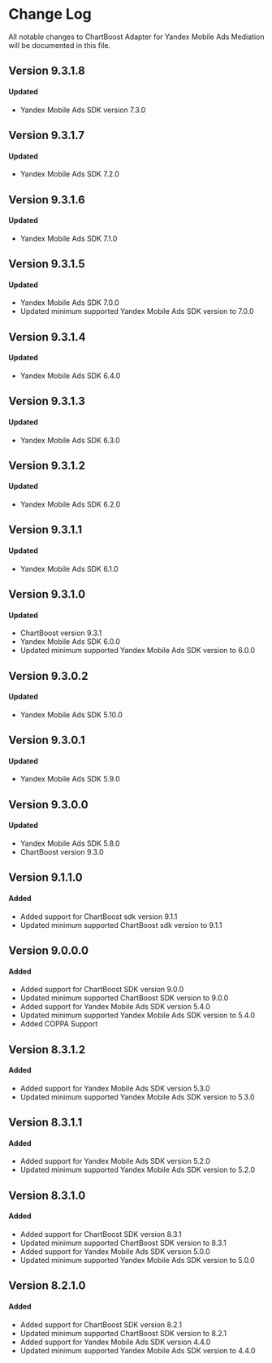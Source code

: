 # Change Log
All notable changes to ChartBoost Adapter for Yandex Mobile Ads Mediation will be documented in this file.

## Version 9.3.1.8

#### Updated
* Yandex Mobile Ads SDK version 7.3.0

## Version 9.3.1.7

#### Updated
* Yandex Mobile Ads SDK 7.2.0

## Version 9.3.1.6

#### Updated
* Yandex Mobile Ads SDK 7.1.0

## Version 9.3.1.5

#### Updated
* Yandex Mobile Ads SDK 7.0.0
* Updated minimum supported Yandex Mobile Ads SDK version to 7.0.0

## Version 9.3.1.4

#### Updated
* Yandex Mobile Ads SDK 6.4.0

## Version 9.3.1.3

#### Updated
* Yandex Mobile Ads SDK 6.3.0

## Version 9.3.1.2

#### Updated
* Yandex Mobile Ads SDK 6.2.0

## Version 9.3.1.1

#### Updated
* Yandex Mobile Ads SDK 6.1.0

## Version 9.3.1.0

#### Updated
* ChartBoost version 9.3.1
* Yandex Mobile Ads SDK 6.0.0
* Updated minimum supported Yandex Mobile Ads SDK version to 6.0.0

## Version 9.3.0.2

#### Updated
* Yandex Mobile Ads SDK 5.10.0

## Version 9.3.0.1

#### Updated
* Yandex Mobile Ads SDK 5.9.0

## Version 9.3.0.0

#### Updated
* Yandex Mobile Ads SDK 5.8.0
* ChartBoost version 9.3.0

## Version 9.1.1.0

#### Added
* Added support for ChartBoost sdk version 9.1.1
* Updated minimum supported ChartBoost sdk version to 9.1.1

## Version 9.0.0.0

#### Added
* Added support for ChartBoost SDK version 9.0.0
* Updated minimum supported ChartBoost SDK version to 9.0.0
* Added support for Yandex Mobile Ads SDK version 5.4.0
* Updated minimum supported Yandex Mobile Ads SDK version to 5.4.0
* Added COPPA Support

## Version 8.3.1.2

#### Added
* Added support for Yandex Mobile Ads SDK version 5.3.0
* Updated minimum supported Yandex Mobile Ads SDK version to 5.3.0

## Version 8.3.1.1

#### Added
* Added support for Yandex Mobile Ads SDK version 5.2.0
* Updated minimum supported Yandex Mobile Ads SDK version to 5.2.0

## Version 8.3.1.0

#### Added
* Added support for ChartBoost SDK version 8.3.1
* Updated minimum supported ChartBoost SDK version to 8.3.1
* Added support for Yandex Mobile Ads SDK version 5.0.0
* Updated minimum supported Yandex Mobile Ads SDK version to 5.0.0

## Version 8.2.1.0

#### Added
* Added support for ChartBoost SDK version 8.2.1
* Updated minimum supported ChartBoost SDK version to 8.2.1
* Added support for Yandex Mobile Ads SDK version 4.4.0
* Updated minimum supported Yandex Mobile Ads SDK version to 4.4.0
